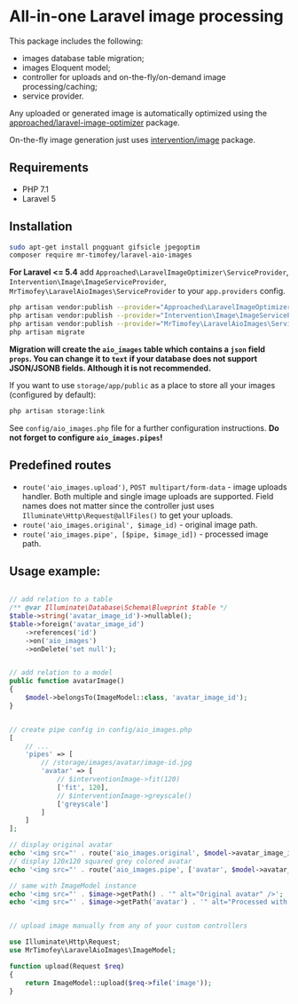 # All-in-one Laravel image processing

This package includes the following:
* images database table migration;
* images Eloquent model;
* controller for uploads and on-the-fly/on-demand image processing/caching;
* service provider.

Any uploaded or generated image is automatically optimized using the
[approached/laravel-image-optimizer](https://github.com/approached/laravel-image-optimizer) package.

On-the-fly image generation just uses [intervention/image](http://image.intervention.io/) package.

## Requirements

* PHP 7.1
* Laravel 5

## Installation

```bash
sudo apt-get install pngquant gifsicle jpegoptim
composer require mr-timofey/laravel-aio-images
```

**For Laravel <= 5.4**
add
`Approached\LaravelImageOptimizer\ServiceProvider`,
`Intervention\Image\ImageServiceProvider`,
`MrTimofey\LaravelAioImages\ServiceProvider`
to your `app.providers` config.

```bash
php artisan vendor:publish --provider="Approached\LaravelImageOptimizer\ServiceProvider"
php artisan vendor:publish --provider="Intervention\Image\ImageServiceProviderLaravel5"
php artisan vendor:publish --provider="MrTimofey\LaravelAioImages\ServiceProvider"
php artisan migrate
```

**Migration will create the `aio_images` table which contains a `json` field `props`.
You can change it to `text` if your database does not support JSON/JSONB fields.
Although it is not recommended.**

If you want to use `storage/app/public` as a place to store all your images (configured by default):

```bash
php artisan storage:link
```

See `config/aio_images.php` file for a further configuration instructions.
**Do not forget to configure `aio_images.pipes`!**

## Predefined routes

* `route('aio_images.upload')`, `POST multipart/form-data` - image uploads handler.
	Both multiple and single image uploads are supported.
	Field names does not matter since the controller just uses `Illuminate\Http\Request@allFiles()` to get your uploads.
* `route('aio_images.original', $image_id)` - original image path.
* `route('aio_images.pipe', [$pipe, $image_id])` - processed image path.

## Usage example:

```php

// add relation to a table
/** @var Illuminate\Database\Schema\Blueprint $table */
$table->string('avatar_image_id')->nullable();
$table->foreign('avatar_image_id')
	->references('id')
	->on('aio_images')
	->onDelete('set null');


// add relation to a model
public function avatarImage()
{
	$model->belongsTo(ImageModel::class, 'avatar_image_id');
}


// create pipe config in config/aio_images.php
[
	// ...
	'pipes' => [
		// /storage/images/avatar/image-id.jpg
		'avatar' => [
			// $interventionImage->fit(120)
			['fit', 120],
			// $interventionImage->greyscale()
			['greyscale']
		]
	]
];

// display original avatar
echo '<img src="' . route('aio_images.original', $model->avatar_image_id) . '" alt="Original avatar" />';
// display 120x120 squared grey colored avatar
echo '<img src="' . route('aio_images.pipe', ['avatar', $model->avatar_image_id]) . '" alt="Processed with pipe [avatar]" />';

// same with ImageModel instance
echo '<img src="' . $image->getPath() . '" alt="Original avatar" />';
echo '<img src="' . $image->getPath('avatar') . '" alt="Processed with pipe [avatar]" />';


// upload image manually from any of your custom controllers

use Illuminate\Http\Request;
use MrTimofey\LaravelAioImages\ImageModel;

function upload(Request $req)
{
	return ImageModel::upload($req->file('image'));
}

```
